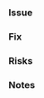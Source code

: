 ### Issue

<!-- Why are you making this change? -->

### Fix

<!-- What changes did you make? -->

### Risks

<!-- Key areas for the reviewer to focus on. -->

### Notes
